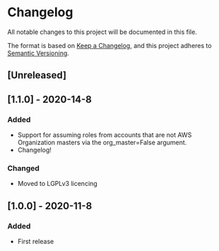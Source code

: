 # Changelog
All notable changes to this project will be documented in this file.

The format is based on [Keep a Changelog](https://keepachangelog.com/en/1.0.0/),
and this project adheres to [Semantic Versioning](https://semver.org/spec/v2.0.0.html).

## [Unreleased]

## [1.1.0] - 2020-14-8
### Added
- Support for assuming roles from accounts that are not AWS Organization masters
via the org_master=False argument.
- Changelog!
### Changed
- Moved to LGPLv3 licencing

## [1.0.0] - 2020-11-8
### Added
- First release